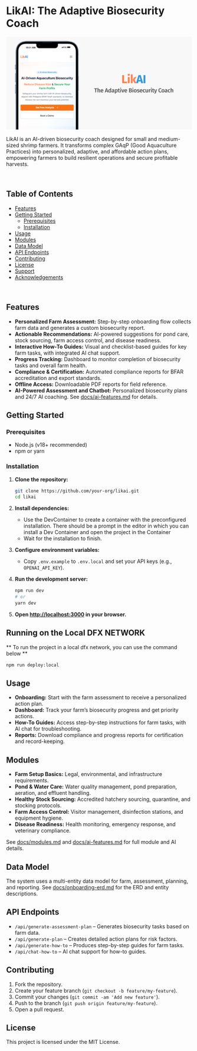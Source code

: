 # LikAI: The Adaptive Biosecurity Coach

![LikAI Cover](public/cover-photo.png)

LikAI is an AI-driven biosecurity coach designed for small and medium-sized shrimp farmers. It transforms complex GAqP (Good Aquaculture Practices) into personalized, adaptive, and affordable action plans, empowering farmers to build resilient operations and secure profitable harvests.

<br>

## Table of Contents

- [Features](#features)
- [Getting Started](#getting-started)
  - [Prerequisites](#prerequisites)
  - [Installation](#installation)
- [Usage](#usage)
- [Modules](#modules)
- [Data Model](#data-model)
- [API Endpoints](#api-endpoints)
- [Contributing](#contributing)
- [License](#license)
- [Support](#support)
- [Acknowledgements](#acknowledgements)

<br>

## Features

- **Personalized Farm Assessment:** Step-by-step onboarding flow collects farm data and generates a custom biosecurity report.
- **Actionable Recommendations:** AI-powered suggestions for pond care, stock sourcing, farm access control, and disease readiness.
- **Interactive How-To Guides:** Visual and checklist-based guides for key farm tasks, with integrated AI chat support.
- **Progress Tracking:** Dashboard to monitor completion of biosecurity tasks and overall farm health.
- **Compliance & Certification:** Automated compliance reports for BFAR accreditation and export standards.
- **Offline Access:** Downloadable PDF reports for field reference.
- **AI-Powered Assessment and Chatbot:** Personalized biosecurity plans and 24/7 AI coaching. See [docs/ai-features.md](docs/ai-features.md) for details.

## Getting Started

### Prerequisites

- Node.js (v18+ recommended)
- npm or yarn

### Installation

1. **Clone the repository:**

   ```sh
   git clone https://github.com/your-org/likai.git
   cd likai
   ```

2. **Install dependencies:**
   - Use the DevContainer to create a container with the preconfigured installation. There should be a prompt in the editor in which you can install a Dev Container and open the project in the Container
   - Wait for the installation to finish.


3. **Configure environment variables:**
   - Copy `.env.example` to `.env.local` and set your API keys (e.g., `OPENAI_API_KEY`).

4. **Run the development server:**

   ```sh
   npm run dev
   # or
   yarn dev
   ```

5. **Open [http://localhost:3000](http://localhost:3000) in your browser.**

## Running on the Local DFX NETWORK

** To run the project in a local dfx network, you can use the command below **
   ```sh
   npm run deploy:local
   ```

## Usage

- **Onboarding:** Start with the farm assessment to receive a personalized action plan.
- **Dashboard:** Track your farm’s biosecurity progress and get priority actions.
- **How-To Guides:** Access step-by-step instructions for farm tasks, with AI chat for troubleshooting.
- **Reports:** Download compliance and progress reports for certification and record-keeping.

## Modules

- **Farm Setup Basics:** Legal, environmental, and infrastructure requirements.
- **Pond & Water Care:** Water quality management, pond preparation, aeration, and effluent handling.
- **Healthy Stock Sourcing:** Accredited hatchery sourcing, quarantine, and stocking protocols.
- **Farm Access Control:** Visitor management, disinfection stations, and equipment hygiene.
- **Disease Readiness:** Health monitoring, emergency response, and veterinary compliance.

See [docs/modules.md](docs/modules.md) and [docs/ai-features.md](docs/ai-features.md) for full module and AI details.

## Data Model

The system uses a multi-entity data model for farm, assessment, planning, and reporting. See [docs/onboarding-erd.md](docs/onboarding-erd.md) for the ERD and entity descriptions.

## API Endpoints

- `/api/generate-assessment-plan` – Generates biosecurity tasks based on farm data.
- `/api/generate-plan` – Creates detailed action plans for risk factors.
- `/api/generate-how-to` – Produces step-by-step guides for farm tasks.
- `/api/chat-how-to` – AI chat support for how-to guides.

## Contributing

1. Fork the repository.
2. Create your feature branch (`git checkout -b feature/my-feature`).
3. Commit your changes (`git commit -am 'Add new feature'`).
4. Push to the branch (`git push origin feature/my-feature`).
5. Open a pull request.

## License

This project is licensed under the MIT License.
